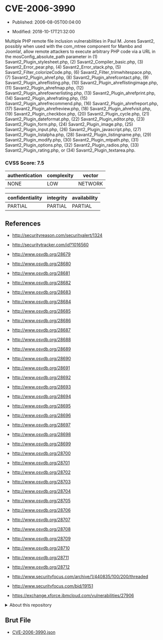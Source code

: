 # CVE-2006-3990

- Published: 2006-08-05T00:04:00

- Modified: 2018-10-17T21:32:00

Multiple PHP remote file inclusion vulnerabilities in Paul M. Jones Savant2, possibly when used with the com_mtree component for Mambo and Joomla!, allow remote attackers to execute arbitrary PHP code via a URL in the mosConfig_absolute_path parameter in (1) Savant2_Plugin_stylesheet.php, (2) Savant2_Compiler_basic.php, (3) Savant2_Error_pear.php, (4) Savant2_Error_stack.php, (5) Savant2_Filter_colorizeCode.php, (6) Savant2_Filter_trimwhitespace.php, (7) Savant2_Plugin_ahref.php, (8) Savant2_Plugin_ahrefcontact.php, (9) Savant2_Plugin_ahreflisting.php, (10) Savant2_Plugin_ahreflistingimage.php, (11) Savant2_Plugin_ahrefmap.php, (12) Savant2_Plugin_ahrefownerlisting.php, (13) Savant2_Plugin_ahrefprint.php, (14) Savant2_Plugin_ahrefrating.php, (15) Savant2_Plugin_ahrefrecommend.php, (16) Savant2_Plugin_ahrefreport.php, (17) Savant2_Plugin_ahrefreview.php, (18) Savant2_Plugin_ahrefvisit.php, (19) Savant2_Plugin_checkbox.php, (20) Savant2_Plugin_cycle.php, (21) Savant2_Plugin_dateformat.php, (22) Savant2_Plugin_editor.php, (23) Savant2_Plugin_form.php, (24) Savant2_Plugin_image.php, (25) Savant2_Plugin_input.php, (26) Savant2_Plugin_javascript.php, (27) Savant2_Plugin_listalpha.php, (28) Savant2_Plugin_listingname.php, (29) Savant2_Plugin_modify.php, (30) Savant2_Plugin_mtpath.php, (31) Savant2_Plugin_options.php, (32) Savant2_Plugin_radios.php, (33) Savant2_Plugin_rating.php, or (34) Savant2_Plugin_textarea.php.

### CVSS Score: **7.5**

| authentication | complexity | vector |
| --- | --- | --- |
| NONE | LOW | NETWORK |

| confidentiality | integrity | availability |
| --- | --- | --- |
| PARTIAL | PARTIAL | PARTIAL |

## References

* http://securityreason.com/securityalert/1324

* http://securitytracker.com/id?1016560

* http://www.osvdb.org/28679

* http://www.osvdb.org/28680

* http://www.osvdb.org/28681

* http://www.osvdb.org/28682

* http://www.osvdb.org/28683

* http://www.osvdb.org/28684

* http://www.osvdb.org/28685

* http://www.osvdb.org/28686

* http://www.osvdb.org/28687

* http://www.osvdb.org/28688

* http://www.osvdb.org/28689

* http://www.osvdb.org/28690

* http://www.osvdb.org/28691

* http://www.osvdb.org/28692

* http://www.osvdb.org/28693

* http://www.osvdb.org/28694

* http://www.osvdb.org/28695

* http://www.osvdb.org/28696

* http://www.osvdb.org/28697

* http://www.osvdb.org/28698

* http://www.osvdb.org/28699

* http://www.osvdb.org/28700

* http://www.osvdb.org/28701

* http://www.osvdb.org/28702

* http://www.osvdb.org/28703

* http://www.osvdb.org/28704

* http://www.osvdb.org/28705

* http://www.osvdb.org/28706

* http://www.osvdb.org/28707

* http://www.osvdb.org/28708

* http://www.osvdb.org/28709

* http://www.osvdb.org/28710

* http://www.osvdb.org/28711

* http://www.osvdb.org/28712

* http://www.securityfocus.com/archive/1/440835/100/200/threaded

* http://www.securityfocus.com/bid/19151

* https://exchange.xforce.ibmcloud.com/vulnerabilities/27906

<details>
<summary>About this repository</summary> 

  This repository is part of the project [Live Hack CVE](https://github.com/Live-Hack-CVE). Main website can be found [www.live-hack.org](https://www.live-hack.org) 
  
  Made by [Sn0wAlice](https://github.com/Sn0wAlice) for the people that care about security and need to have a feed of the latest CVEs. Hope you enjoy it, don't forget to star the repo and follow me on [Twitter](https://twitter.com/Sn0wAlice) and [Github](https://github.com/Sn0wAlice). And that is my [personnal website](https://www.alice-snow.me/)

  - [Home Page](https://github.com/Live-Hack-CVE)
  - [Framework](https://github.com/Live-Hack-CVE/cve-framework)
  - [CVE database](https://github.com/Live-Hack-CVE/full_database)
  - [Changelog](https://github.com/Live-Hack-CVE/Changelog)
</details>

## Brut File

* [CVE-2006-3990.json](https://raw.githubusercontent.com/Live-Hack-CVE/full_database/main/cves/2006/CVE-2006-3990.json)

